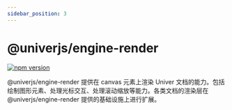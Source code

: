 ```yaml
---
sidebar_position: 3
---
```


# @univerjs/engine-render

[![npm version](https://badge.fury.io/js/@univerjs%2Fengine-render.svg)](https://badge.fury.io/js/@univerjs%2Fengine-render)

@univerjs/engine-render 提供在 canvas 元素上渲染 Univer 文档的能力。包括绘制图形元素、处理光标交互、处理滚动缩放等能力。各类文档的渲染层在 @univerjs/engine-render 提供的基础设施上进行扩展。
